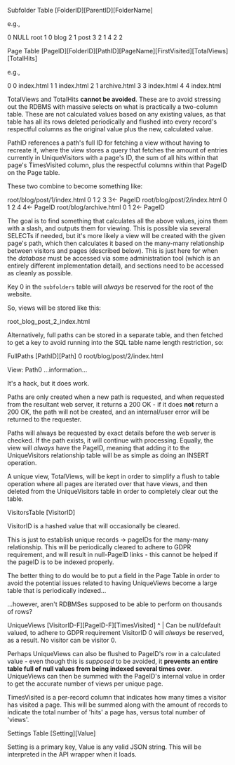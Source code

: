 Subfolder Table
[FolderID][ParentID][FolderName]

e.g.,

 0 NULL root
 1  0   blog
 2  1   post
 3  2    1
 4  2    2

Page Table
[PageID][FolderID][PathID][PageName][FirstVisited][TotalViews][TotalHits]

e.g.,

 0 0 index.html
 1 1 index.html
 2 1 archive.html
 3 3 index.html
 4 4 index.html

TotalViews and TotalHits **cannot be avoided**. These are to avoid stressing out
the RDBMS with massive selects on what is practically a two-column table. These
are not calculated values based on any existing values, as that table has all
its rows deleted periodically and flushed into every record's respectful
columns as the original value plus the new, calculated value.

PathID references a path's full ID for fetching a view without having to
recreate it, where the view stores a query that fetches the amount of entries
currently in UniqueVisitors with a page's ID, the sum of all hits within that
page's TimesVisited column, plus the respectful columns within that PageID on
the Page table.

These two combine to become something like:

root/blog/post/1/index.html
 0    1    2   3   3<- PageID
root/blog/post/2/index.html
 0    1    2   4   4<- PageID
root/blog/archive.html
 0    1    2<- PageID

The goal is to find something that calculates all the above values, joins them
with a slash, and outputs them for viewing. This is possible via several
SELECTs if needed, but it's more likely a view will be created with the given
page's path, which then calculates it based on the many-many relationship
between visitors and pages (described below). This is just here for when the
*database* must be accessed via some administration tool (which is an entirely
different implementation detail), and sections need to be accessed as cleanly as
possible.

Key 0 in the `subfolders` table will *always* be reserved for the root of the
website.

So, views will be stored like this:

root_blog_post_2_index.html

Alternatively, full paths can be stored in a separate table, and then fetched to
get a key to avoid running into the SQL table name length restriction, so:

FullPaths
[PathID][Path]
   0      root/blog/post/2/index.html

View: Path0
...information...

It's a hack, but it does work.

Paths are only created when a new path is requested, and when requested from the
resultant web server, it returns a 200 OK - if it does **not** return a 200 OK,
the path will not be created, and an internal/user error will be returned to the
requester.

Paths will always be requested by exact details before the web server is
checked. If the path exists, it will continue with processing. Equally, the view
will *always* have the PageID, meaning that adding it to the UniqueVisitors
relationship table will be as simple as doing an INSERT operation.

A unique view, TotalViews, will be kept in order to simplify a flush to table
operation where all pages are iterated over that have views, and then deleted
from the UniqueVisitors table in order to completely clear out the table.

VisitorsTable
[VisitorID]

VisitorID is a hashed value that will occasionally be cleared.

This is just to establish unique records -> pageIDs for the many-many
relationship. This will be periodically cleared to adhere to GDPR requirement,
and will result in null-PageID links - this cannot be helped if the pageID is to
be indexed properly.

The better thing to do would be to put a field in the Page Table in order to
avoid the potential issues related to having UniqueViews become a large table
that is periodically indexed...

...however, aren't RDBMSes supposed to be able to perform on thousands of rows?

UniqueViews
[VisitorID-F][PageID-F][TimesVisited]
   ^
   |
   Can be null/default valued, to adhere to GDPR requirement
   VisitorID 0 will *always* be reserved, as a result. No
   visitor can be visitor 0.

Perhaps UniqueViews can also be flushed to PageID's row in a calculated value -
even though this is *supposed* to be avoided, it **prevents an entire table full
of null values from being indexed several times over**. UniqueViews can then be
summed with the PageID's internal value in order to get the accurate number of
views per unique page.

TimesVisited is a per-record column that indicates how many times a visitor has
visited a page. This will be summed along with the amount of records to indicate
the total number of 'hits' a page has, versus total number of 'views'.

Settings Table
[Setting][Value]

Setting is a primary key, Value is any valid JSON string. This will be
interpreted in the API wrapper when it loads.

